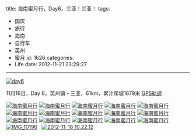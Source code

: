 title: 海南蜜月行，Day6，三亚！三亚！
tags:
  - 国庆
  - 旅行
  - 海南
  - 自行车
  - 英州
  - 蜜月
id: 1626
categories:
  - Life
date: 2012-11-21 23:29:27
---
[![day6](/images/2013/03/day6.jpg)](/images/2013/03/day6.jpg)

11月16日，Day 6，英州镇 - 三亚，61km，累计爬坡1679米 [GPS轨迹](http://www.endomondo.com/workouts/113650569/581133)
<!--more-->

[![海南蜜月行](/images/2013/03/2012-11-16-16.43.12.jpg)](/images/2013/03/2012-11-16-16.43.12.jpg)
[![海南蜜月行](/images/2013/03/IMG_10274_stitch.jpg)](/images/2013/03/IMG_10274_stitch.jpg)
[![海南蜜月行](/images/2013/03/IMG_09869_stitch.jpg)](/images/2013/03/IMG_09869_stitch.jpg)
[![海南蜜月行](/images/2013/03/IMG_10282_stitch.jpg)](/images/2013/03/IMG_10282_stitch.jpg)
[![海南蜜月行](/images/2013/03/IMG_10298.jpg)](/images/2013/03/IMG_10298.jpg)
[![海南蜜月行](/images/2013/03/IMG_10261.jpg)](/images/2013/03/IMG_10261.jpg)
[![海南蜜月行](/images/2013/03/IMG_10228.jpg)](/images/2013/03/IMG_10228.jpg)
[![海南蜜月行](/images/2013/03/IMG_10187.jpg)](/images/2013/03/IMG_10187.jpg)
[![海南蜜月行](/images/2013/03/IMG_10137.jpg)](/images/2013/03/IMG_10137.jpg)
[![海南蜜月行](/images/2013/03/IMG_10106.jpg)](/images/2013/03/IMG_10106.jpg)
[![海南蜜月行](/images/2013/03/IMG_10049.jpg)](/images/2013/03/IMG_10049.jpg)
[![海南蜜月行](/images/2013/03/IMG_10037.jpg)](/images/2013/03/IMG_10037.jpg)
[![海南蜜月行](/images/2013/03/IMG_10021.jpg)](/images/2013/03/IMG_10021.jpg)
[![海南蜜月行](/images/2013/03/IMG_09920.jpg)](/images/2013/03/IMG_09920.jpg)
[![海南蜜月行](/images/2013/03/IMG_10340.jpg)](/images/2013/03/IMG_10340.jpg)
[![IMG_10196](/images/2013/03/IMG_10196.jpg)](/images/2013/03/IMG_10196.jpg)  
[![2012-11-18 10.22.12](/images/2013/03/2012-11-18-10.22.12.jpg)](/images/2013/03/2012-11-18-10.22.12.jpg)